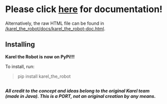 # Please click [here](https://cjbell630.github.io/Karel_the_Robot-Python) for documentation! ##
Alternatively, the raw HTML file can be found in [/karel_the_robot/docs/karel_the_robot-doc.html](/karel_the_robot/docs/karel_the_robot-doc.html).

##
## Installing ##
**Karel the Robot is now on PyPi!!!**

To install, run:
> pip install karel_the_robot

##
***All credit to the concept and ideas belong to the original Karel team (made in Java). This is a PORT, not an original creation by any means.***
